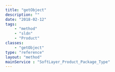 ```yaml
---
title: "getObject"
description: ""
date: "2018-02-12"
tags:
    - "method"
    - "sldn"
    - "Product"
classes:
    - "getObject"
type: "reference"
layout: "method"
mainService : "SoftLayer_Product_Package_Type"
---
```

